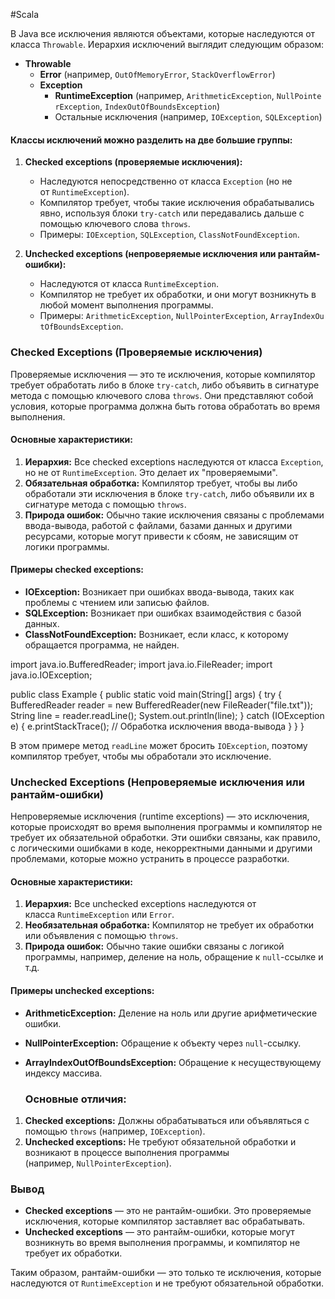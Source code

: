 #Scala 

В Java все исключения являются объектами, которые наследуются от класса `Throwable`. Иерархия исключений выглядит следующим образом:

- **Throwable**
    - **Error** (например, `OutOfMemoryError`, `StackOverflowError`)
    - **Exception**
        - **RuntimeException** (например, `ArithmeticException`, `NullPointerException`, `IndexOutOfBoundsException`)
        - Остальные исключения (например, `IOException`, `SQLException`)

#### Классы исключений можно разделить на две большие группы:

1. **Checked exceptions (проверяемые исключения):**
    
    - Наследуются непосредственно от класса `Exception` (но не от `RuntimeException`).
    - Компилятор требует, чтобы такие исключения обрабатывались явно, используя блоки `try-catch` или передавались дальше с помощью ключевого слова `throws`.
    - Примеры: `IOException`, `SQLException`, `ClassNotFoundException`.
2. **Unchecked exceptions (непроверяемые исключения или рантайм-ошибки):**
    
    - Наследуются от класса `RuntimeException`.
    - Компилятор не требует их обработки, и они могут возникнуть в любой момент выполнения программы.
    - Примеры: `ArithmeticException`, `NullPointerException`, `ArrayIndexOutOfBoundsException`.



### Checked Exceptions (Проверяемые исключения)

Проверяемые исключения — это те исключения, которые компилятор требует обработать либо в блоке `try-catch`, либо объявить в сигнатуре метода с помощью ключевого слова `throws`. Они представляют собой условия, которые программа должна быть готова обработать во время выполнения.

#### Основные характеристики:

1. **Иерархия:** Все checked exceptions наследуются от класса `Exception`, но не от `RuntimeException`. Это делает их "проверяемыми".
2. **Обязательная обработка:** Компилятор требует, чтобы вы либо обработали эти исключения в блоке `try-catch`, либо объявили их в сигнатуре метода с помощью `throws`.
3. **Природа ошибок:** Обычно такие исключения связаны с проблемами ввода-вывода, работой с файлами, базами данных и другими ресурсами, которые могут привести к сбоям, не зависящим от логики программы.

#### Примеры checked exceptions:

- **IOException:** Возникает при ошибках ввода-вывода, таких как проблемы с чтением или записью файлов.
- **SQLException:** Возникает при ошибках взаимодействия с базой данных.
- **ClassNotFoundException:** Возникает, если класс, к которому обращается программа, не найден.

import java.io.BufferedReader;
import java.io.FileReader;
import java.io.IOException;

public class Example {
    public static void main(String[] args) {
        try {
            BufferedReader reader = new BufferedReader(new FileReader("file.txt"));
            String line = reader.readLine();
            System.out.println(line);
        } catch (IOException e) {
            e.printStackTrace(); // Обработка исключения ввода-вывода
        }
    }
}


В этом примере метод `readLine` может бросить `IOException`, поэтому компилятор требует, чтобы мы обработали это исключение.

### Unchecked Exceptions (Непроверяемые исключения или рантайм-ошибки)

Непроверяемые исключения (runtime exceptions) — это исключения, которые происходят во время выполнения программы и компилятор не требует их обязательной обработки. Эти ошибки связаны, как правило, с логическими ошибками в коде, некорректными данными и другими проблемами, которые можно устранить в процессе разработки.

#### Основные характеристики:

1. **Иерархия:** Все unchecked exceptions наследуются от класса `RuntimeException` или `Error`.
2. **Необязательная обработка:** Компилятор не требует их обработки или объявления с помощью `throws`.
3. **Природа ошибок:** Обычно такие ошибки связаны с логикой программы, например, деление на ноль, обращение к `null`-ссылке и т.д.

#### Примеры unchecked exceptions:

- **ArithmeticException:** Деление на ноль или другие арифметические ошибки.
- **NullPointerException:** Обращение к объекту через `null`-ссылку.
- **ArrayIndexOutOfBoundsException:** Обращение к несуществующему индексу массива.
  
  ### Основные отличия:

1. **Checked exceptions:** Должны обрабатываться или объявляться с помощью `throws` (например, `IOException`).
2. **Unchecked exceptions:** Не требуют обязательной обработки и возникают в процессе выполнения программы (например, `NullPointerException`).

### Вывод

- **Checked exceptions** — это не рантайм-ошибки. Это проверяемые исключения, которые компилятор заставляет вас обрабатывать.
- **Unchecked exceptions** — это рантайм-ошибки, которые могут возникнуть во время выполнения программы, и компилятор не требует их обработки.

Таким образом, рантайм-ошибки — это только те исключения, которые наследуются от `RuntimeException` и не требуют обязательной обработки.